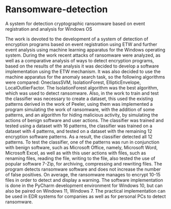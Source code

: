 # Ransomware-detection

A system for detection cryptographic ransomware based on event registration and analysis for Windows OS

The work is devoted to the development of a system of detection of encryption programs based on event registration using ETW and further event analysis using machine learning apparatus for the Windows operating system. During the work recent attacks of ransomware were analyzed, as well as a comparative analysis of ways to detect encryption programs, based on the results of the analysis it was decided to develop a software implementation using the ETW mechanism. It was also decided to use the machine apparatus for the anomaly search task, so the following algorithms were compared: OneclassSVM, IsolationForest, EllipticEnvelope, LocalOutlierFactor. The IsolationForest algorithm was the best algorithm, which was used to detect ransomware. Also, in the work to train and test the classifier was necessary to create a dataset, this used the existing patterns derived in the work of Peeler, using them was implemented a program simulating the work of ransomware, with the addition of some patterns, and an algorithm for hiding malicious activity, by simulating the actions of benign software and user actions. The classifier was trained and tested using a dataset with 16 patterns, the classifier was trained on a dataset with 4 patterns, and tested on a dataset with the remaining 12 encryption software patterns. As a result, the classifier detected all 12 patterns. To test the classifier, one of the patterns was run in conjunction with benign software, such as Microsoft Office, namely, Microsoft Word, Microsoft Excel, as well as with this user actions with files, such as renaming files, reading the file, writing to the file, also tested the use of popular software 7-Zip, for archiving, compressing and rewriting files. The program detects ransomware software and does not increase the number of false positives. On average, the ransomware manages to encrypt 10-15 files in order to detect and display a warning. The software implementation is done in the PyCharm development environment for Windows 10, but can also be paired on Windows 11, Windows 7. The practical implementation can be used in EDR systems for companies as well as for personal PCs to detect ransomware.
